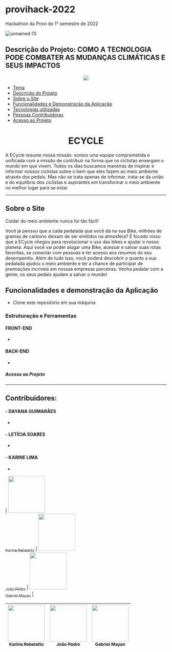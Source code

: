 # provihack-2022
Hackathon da Provi do 1° semestre de 2022

![unnamed (1)](https://user-images.githubusercontent.com/80927197/166059633-974ec4c6-e85c-4bb4-8dbe-1ce2bbc450c0.jpg)


## Descrição do Projeto: COMO A TECNOLOGIA PODE COMBATER AS MUDANÇAS CLIMÁTICAS E SEUS IMPACTOS

<p align="center">
<img src="http://img.shields.io/static/v1?label=STATUS&message=EM%20DESENVOLVIMENTO&color=GREEN&style=for-the-badge"/>
</p>


* [Tema](#Tema)
* [Descrição do Projeto](#Descrição-do-Projeto)
* [Sobre o Site](#Sobre-o-site)
* [Funcionalidades e Demonstração da Aplicação](#funcionalidades-e-demonstração-da-aplicação)
* [Tecnologias utilizadas](#Estruturação-e-Ferramentas)
* [Pessoas Contribuidoras](#Contribuidores)
* [Acesso ao Projeto](#acesso-ao-projeto)





<h1 align="center"> ECYCLE</h1>

A ECycle resume nossa missão: somos uma equipe comprometida e unificada com a missão de contribuir na forma que os ciclistas enxergam o mundo em que vivem. Todos os dias buscamos maneiras de inspirar e informar nossos ciclistas sobre o bem que eles fazem ao meio ambiente através dos pedais. Mas não se trata apenas de informar, trata-se da união e do equilíbrio dos ciclistas e aspirantes em transformar o meio ambiente no melhor lugar para se estar.




--------------------------------------------------------------------------------------------------------------------------------------------------------------

## Sobre o Site
 Cuidar do meio ambiente nunca foi tão fácil!

Você já pensou que a cada pedalada que você dá na sua Bike, milhões de gramas de carbono deixam de ser emitidos na atmosfera?
É focado nisso que a  ECycle chegou para revolucionar o uso das bikes e ajudar o nosso planeta. 
Aqui você vai poder alugar uma Bike, acessar e salvar suas rotas favoritas, se conectar com pessoas e ter acesso aos resumos do seu desempenho. Além de tudo isso, você poderá descobrir o quanto a sua pedalada ajudou o meio ambiente e ter a chance de participar de premiações incríveis em nossas empresas parceiras.
Venha pedalar com a gente, os seus pedais ajudam a salvar o mundo!


## Funcionalidades e demonstração da Aplicação

- Clone este repositório em sua máquina

<!-- $  -->

### Estruturação e Ferramentas

#### FRONT-END
-

#### BACK-END
-

##### Acesso ao Projeto
-----


## Contribuidores:

#### - DAYANA GUIMARÃES
-

#### - LETÍCIA SOARES
-

#### - KARINE LIMA
-




| [<img src="https://avatars.githubusercontent.com/u/80927197?s=400&u=f992e4cc01373b4153d3f17ad4de9c5f6cf62f1c&v=4" width=115><br><sub>Karine Rebelatto</sub>](https://github.com/karebelatto) |  [<img src="https://avatars.githubusercontent.com/u/46169735?v=4" width=115><br><sub>João Pedro</sub>](https://github.com/JoaoOliveira0117) |  [<img src="https://avatars.githubusercontent.com/u/80355504?v=4" width=115><br><sub>Gabriel Mayan</sub>](https://github.com/Gabriel-Mayan) |


| [<img src="https://avatars.githubusercontent.com/u/80927197?s=400&u=f992e4cc01373b4153d3f17ad4de9c5f6cf62f1c&v=4" width=115><br><sub>Karine Rebelatto</sub>](https://github.com/karebelatto) |  [<img src="https://avatars.githubusercontent.com/u/46169735?v=4" width=115><br><sub>João Pedro</sub>](https://github.com/JoaoOliveira0117) |  [<img src="https://avatars.githubusercontent.com/u/80355504?v=4" width=115><br><sub>Gabriel Mayan</sub>](https://github.com/Gabriel-Mayan) |
| :---: | :---: | :---: |
